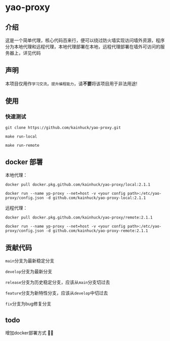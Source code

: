 # yao-proxy



## 介绍

这是一个简单代理，核心代码百来行，便可以绕过防火墙实现访问墙外资源，程序分为本地代理和远程代理，本地代理部署在本地，远程代理部署在墙外可访问的服务器上，详见代码

## 声明

本项目仅用作`学习交流`，`提升编程能力`，请**不要**将该项目用于非法用途!

## 使用

### 快速测试

```
git clone https://github.com/kainhuck/yao-proxy.git
```

```
make run-local
```

```
make run-remote
```

## docker 部署

本地代理：

```
docker pull docker.pkg.github.com/kainhuck/yao-proxy/local:2.1.1

docker run --name yp-proxy --net=host -v <your config path>:/etc/yao-proxy/config.json -d github.com/kainhuck/yao-proxy-local:2.1.1 
```

远程代理：

```
docker pull docker.pkg.github.com/kainhuck/yao-proxy/remote:2.1.1

docker run --name yp-proxy --net=host -v <your config path>:/etc/yao-proxy/config.json -d github.com/kainhuck/yao-proxy-remote:2.1.1 
```

## 贡献代码

`main`分支为最新稳定分支

`develop`分支为最新分支

`release`分支为历史稳定分支，应该从`main`分支切过去

`feature`分支为新特性分支，应该从`develop`中切过去

`fix`分支为bug修复分支



## todo

增加docker部署方式 👌🏻

